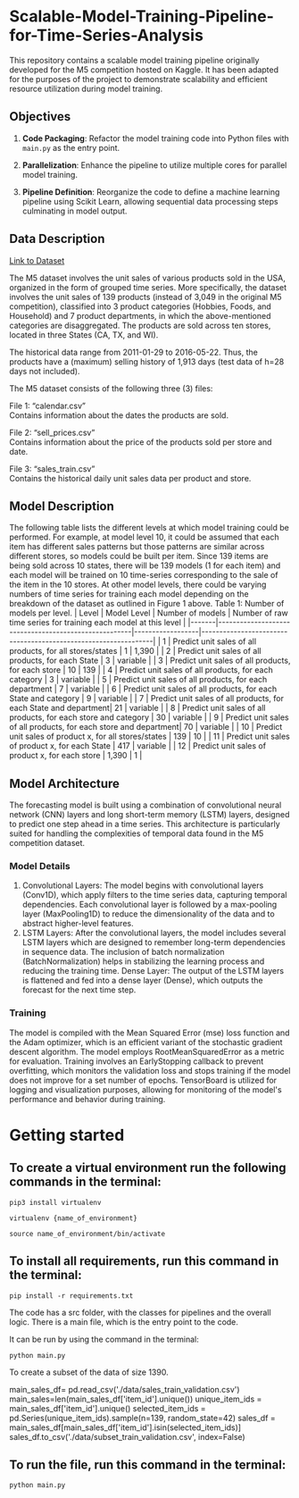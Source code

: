 # Scalable-Model-Training-Pipeline-for-Time-Series-Analysis

This repository contains a scalable model training pipeline originally developed for the M5 competition hosted on Kaggle. It has been adapted for the purposes of the project to demonstrate scalability and efficient resource utilization during model training.

## Objectives

1. **Code Packaging**: Refactor the model training code into Python files with `main.py` as the entry point.

2. **Parallelization**: Enhance the pipeline to utilize multiple cores for parallel model training.

3. **Pipeline Definition**: Reorganize the code to define a machine learning pipeline using Scikit Learn, allowing sequential data processing steps culminating in model output.

## Data Description

[Link to Dataset](https://www.kaggle.com/competitions/m5-forecasting-accuracy)

The M5 dataset involves the unit sales of various products sold in the USA, organized in the form of grouped time series. More specifically, the dataset involves the unit sales of 139 products (instead of 3,049 in the original M5 competition), classified into 3 product categories (Hobbies, Foods, and Household) and 7 product departments, in which the above-mentioned categories are disaggregated.  The products are sold across ten stores, located in three States (CA, TX, and WI).


The historical data range from 2011-01-29 to 2016-05-22. Thus, the products have a (maximum) selling history of 1,913 days (test data of h=28 days not included). 

The M5 dataset consists of the following three (3) files:

File 1: “calendar.csv” <br>
Contains information about the dates the products are sold.

File 2: “sell_prices.csv” <br>
Contains information about the price of the products sold per store and date.  

File 3: “sales_train.csv”  <br>
Contains the historical daily unit sales data per product and store.

## Model Description
The following table lists the different levels at which model training could be performed. For example, at model level 10, it could be assumed that each item has different sales patterns but those patterns are similar across different stores, so models could be built per item. Since 139 items are being sold across 10 states, there will be 139 models (1 for each item) and each model will be trained on 10 time-series corresponding to the sale of the item in the 10 stores. At other model levels, there could be varying numbers of time series for training each model depending on the breakdown of the dataset as outlined in Figure 1 above.
Table 1: Number of models per level.
| Level | Model Level                                          | Number of models | Number of raw time series for training each model at this level |
|-------|------------------------------------------------------|------------------|----------------------------------------------------------------|
| 1     | Predict unit sales of all products, for all stores/states      | 1                | 1,390                                                            |
| 2     | Predict unit sales of all products, for each State              | 3                | variable                                                         |
| 3     | Predict unit sales of all products, for each store              | 10               | 139                                                              |
| 4     | Predict unit sales of all products, for each category           | 3                | variable                                                         |
| 5     | Predict unit sales of all products, for each department         | 7                | variable                                                         |
| 6     | Predict unit sales of all products, for each State and category | 9                | variable                                                         |
| 7     | Predict unit sales of all products, for each State and department| 21               | variable                                                         |
| 8     | Predict unit sales of all products, for each store and category | 30               | variable                                                         |
| 9     | Predict unit sales of all products, for each store and department| 70               | variable                                                         |
| 10    | Predict unit sales of product x, for all stores/states          | 139              | 10                                                               |
| 11    | Predict unit sales of product x, for each State                 | 417              | variable                                                         |
| 12    | Predict unit sales of product x, for each store                 | 1,390            | 1                                                                |


## Model Architecture
The forecasting model is built using a combination of convolutional neural network (CNN) layers and long short-term memory (LSTM) layers, designed to predict one step ahead in a time series. This architecture is particularly suited for handling the complexities of temporal data found in the M5 competition dataset.

### Model Details
1. Convolutional Layers: The model begins with convolutional layers (Conv1D), which apply filters to the time series data, capturing temporal dependencies. Each convolutional layer is followed by a max-pooling layer (MaxPooling1D) to reduce the dimensionality of the data and to abstract higher-level features.
2. LSTM Layers: After the convolutional layers, the model includes several LSTM layers which are designed to remember long-term dependencies in sequence data. The inclusion of batch normalization (BatchNormalization) helps in stabilizing the learning process and reducing the training time.
Dense Layer: The output of the LSTM layers is flattened and fed into a dense layer (Dense), which outputs the forecast for the next time step.

### Training
The model is compiled with the Mean Squared Error (mse) loss function and the Adam optimizer, which is an efficient variant of the stochastic gradient descent algorithm.
The model employs RootMeanSquaredError as a metric for evaluation.
Training involves an EarlyStopping callback to prevent overfitting, which monitors the validation loss and stops training if the model does not improve for a set number of epochs.
TensorBoard is utilized for logging and visualization purposes, allowing for monitoring of the model's performance and behavior during training.

# Getting started
## To create a virtual environment run the following commands in the terminal:

```
pip3 install virtualenv
```
```
virtualenv {name_of_environment}
```
```
source name_of_environment/bin/activate
```


## To install all requirements, run this command in the terminal:
```
pip install -r requirements.txt
```

The code has a src folder, with the classes for pipelines and the overall logic. There is a main file, which is the entry point to the code.

It can be run by using the command in the terminal:
```
python main.py
```

To create a subset of the data of size 1390.

main_sales_df= pd.read_csv('./data/sales_train_validation.csv')
main_sales=len(main_sales_df['item_id'].unique())
unique_item_ids = main_sales_df['item_id'].unique()
selected_item_ids = pd.Series(unique_item_ids).sample(n=139, random_state=42)
sales_df = main_sales_df[main_sales_df['item_id'].isin(selected_item_ids)]
sales_df.to_csv('./data/subset_train_validation.csv', index=False)


## To run the file, run this command in the terminal:
```
python main.py
```





